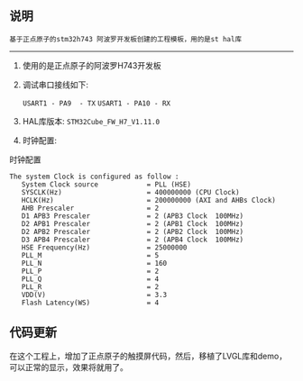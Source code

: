 ## 说明 ##

```基于正点原子的stm32h743 阿波罗开发板创建的工程模板，用的是st hal库```

---------------------------------

1. 使用的是正点原子的阿波罗H743开发板

2. 调试串口接线如下:

   `USART1 - PA9  - TX`
   `USART1 - PA10 - RX`

3. HAL库版本: `STM32Cube_FW_H7_V1.11.0`

4. 时钟配置:

时钟配置
```
The system Clock is configured as follow : 
   System Clock source            = PLL (HSE)
   SYSCLK(Hz)                     = 400000000 (CPU Clock)
   HCLK(Hz)                       = 200000000 (AXI and AHBs Clock)
   AHB Prescaler                  = 2
   D1 APB3 Prescaler              = 2 (APB3 Clock  100MHz)
   D2 APB1 Prescaler              = 2 (APB1 Clock  100MHz)
   D2 APB2 Prescaler              = 2 (APB2 Clock  100MHz)
   D3 APB4 Prescaler              = 2 (APB4 Clock  100MHz)
   HSE Frequency(Hz)              = 25000000
   PLL_M                          = 5
   PLL_N                          = 160
   PLL_P                          = 2
   PLL_Q                          = 4
   PLL_R                          = 2
   VDD(V)                         = 3.3
   Flash Latency(WS)              = 4
```

## 代码更新 ##

在这个工程上，增加了正点原子的触摸屏代码，然后，移植了LVGL库和demo，可以正常的显示，效果将就用了。
